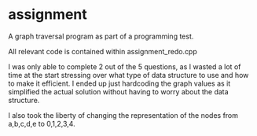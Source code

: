 # assignment

A graph traversal program as part of a programming test.

All relevant code is contained within assignment_redo.cpp

I was only able to complete 2 out of the 5 questions, as I wasted a lot of time at the start stressing over what type of data structure to use and how to make it efficient. I ended up just hardcoding the graph values as it simplified the actual solution without having to worry about the data structure.

I also took the liberty of changing the representation of the nodes from a,b,c,d,e to 0,1,2,3,4.
